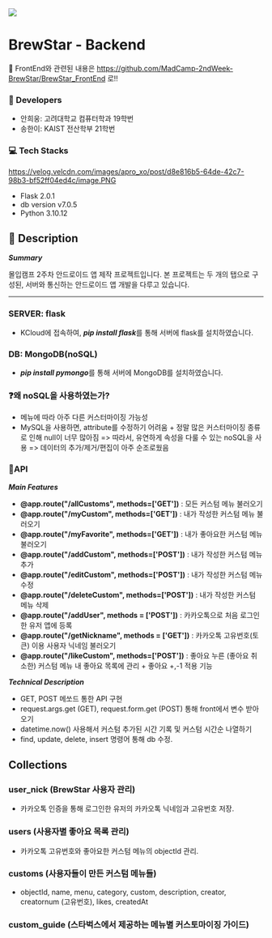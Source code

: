 <img src="https://capsule-render.vercel.app/api?type=soft&color=006F3F&height=80&section=header&text=☕BrewStar☕&fontSize=50&fontColor=D1E7E0"/>

# BrewStar - Backend

📌 FrontEnd와 관련된 내용은 https://github.com/MadCamp-2ndWeek-BrewStar/BrewStar_FrontEnd 로‼️

### 👥 Developers
- 안희웅: 고려대학교 컴퓨터학과 19학번
- 송한이: KAIST 전산학부 21학번

### 💻 Tech Stacks
https://velog.velcdn.com/images/apro_xo/post/d8e816b5-64de-42c7-98b3-bf52ff04ed4c/image.PNG

- Flask 2.0.1
- db version v7.0.5
- Python 3.10.12

## 📢 Description

***Summary***

몰입캠프 2주차 안드로이드 앱 제작 프로젝트입니다.
본 프로젝트는 두 개의 탭으로 구성된, 서버와 통신하는 안드로이드 앱 개발을 다루고 있습니다.

---

### SERVER: flask
- KCloud에 접속하여, ***pip install flask***를 통해 서버에 flask를 설치하였습니다.

### DB: MongoDB(noSQL)
- ***pip install pymongo***를 통해 서버에 MongoDB를 설치하였습니다.

### ❓왜 noSQL을 사용하였는가?
- 메뉴에 따라 아주 다른 커스터마이징 가능성
- MySQL을 사용하면, attribute를 수정하기 어려움 + 정말 많은 커스터마이징 종류로 인해 null이 너무 많아짐
=> 따라서, 유연하게 속성을 다룰 수 있는 noSQL을 사용
=> 데이터의 추가/제거/편집이 아주 순조로웠음

### 📱API

***Main Features***

- **@app.route("/allCustoms", methods=['GET'])** : 모든 커스텀 메뉴 불러오기 
- **@app.route("/myCustom", methods=['GET'])** : 내가 작성한 커스텀 메뉴 불러오기 
- **@app.route("/myFavorite", methods=['GET'])** : 내가 좋아요한 커스텀 메뉴 불러오기
- **@app.route("/addCustom", methods=['POST'])** : 내가 작성한 커스텀 메뉴 추가
- **@app.route("/editCustom", methods=['POST'])** : 내가 작성한 커스텀 메뉴 수정
- **@app.route("/deleteCustom", methods=['POST'])** : 내가 작성한 커스텀 메뉴 삭제
- **@app.route("/addUser", methods = ['POST'])** : 카카오톡으로 처음 로그인한 유저 앱에 등록
- **@app.route("/getNickname", methods = ['GET'])** : 카카오톡 고유번호(토큰) 이용 사용자 닉네임 불러오기
- **@app.route("/likeCustom", methods=['POST'])** : 좋아요 누른 (좋아요 취소한) 커스텀 메뉴 내 좋아요 목록에 관리 + 좋아요 +,-1 적용 기능 


***Technical Description***

- GET, POST 메쏘드 통한 API 구현
- request.args.get (GET), request.form.get (POST) 통해 front에서 변수 받아오기
- datetime.now() 사용해서 커스텀 추가된 시간 기록 및 커스텀 시간순 나열하기
- find, update, delete, insert 명령어 통해 db 수정. 


## Collections

### user_nick (BrewStar 사용자 관리) 

- 카카오톡 인증을 통해 로그인한 유저의 카카오톡 닉네임과 고유번호 저장. 

### users (사용자별 좋아요 목록 관리)

- 카카오톡 고유번호와 좋아요한 커스텀 메뉴의 objectId 관리.

### customs (사용자들이 만든 커스텀 메뉴들)

- objectId, name, menu, category, custom, description, creator, creatornum (고유번호), likes, createdAt

### custom_guide (스타벅스에서 제공하는 메뉴별 커스토마이징 가이드) 

